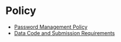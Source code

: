 # Policy

* [Password Management Policy](meta-pdap-docs-1.0.0-documentation.md)
* [Data Code and Submission Requirements](data-code-and-submission-requirements.md)

